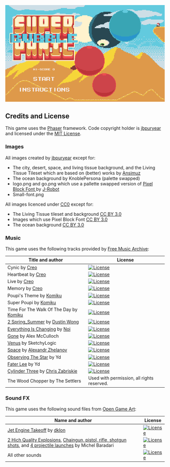 ![Screenshot](screen.png "Super Bubble Panic")

## Credits and License

This game uses the [Phaser](http://phaser.io) framework.
Code copyright holder is [jbpuryear](https://github.com/jbpuryear) and licensed under the [MIT License](https://opensource.org/licenses/MIT).

### Images

All images created by [jbpuryear](https://github.com/jbpuryear) except for:
* The city, desert, space, and living tissue background, and the Living Tissue Tileset which are based on (better) works by [Ansimuz](http://ansimuz.com)
* The ocean background by KnoblePersona (palette swapped)
* logo.png and go.png which use a pallette swapped version of [Pixel Block Font ](https://opengameart.org/content/pixel-block-font) by [J-Robot](https://j-robotson.tumblr.com/)
* Small-font.png

All images licenced under [CC0](https://creativecommons.org/publicdomain/zero/1.0/) except for:
* The Living Tissue tileset and background [CC BY 3.0](http://creativecommons.org/licenses/by/3.0/)
* Images which use Pixel Block Font [CC BY 3.0](http://creativecommons.org/licenses/by/3.0/)
* The ocean background [CC BY 3.0](http://creativecommons.org/licenses/by/3.0/)

### Music

This game uses the following tracks provided by [Free Music Archive](http://freemusicarchive.org):

| Title and author | License |
|------------------|---------|
| Cynic by [Creo](http://creo-music.com) | [![License](https://opengameart.org/sites/default/files/license_images/cc-by.png)](http://creativecommons.org/licenses/by/3.0/)
| Heartbeat by [Creo](http://creo-music.com) | [![License](https://opengameart.org/sites/default/files/license_images/cc-by.png)](http://creativecommons.org/licenses/by/3.0/)
| Live by [Creo](http://creo-music.com) | [![License](https://opengameart.org/sites/default/files/license_images/cc-by.png)](http://creativecommons.org/licenses/by/3.0/)
| Memory by [Creo](http://creo-music.com) | [![License](http://i.creativecommons.org/l/by-nc/4.0/88x31.png)](http://creativecommons.org/licenses/by-nc/4.0/)
| Poupi's Theme by [Komiku](http://freemusicarchive.org/music/Komiku/) | [![License](https://licensebuttons.net/l/zero/1.0/88x31.png)](https://creativecommons.org/publicdomain/zero/1.0/)
| Super Poupi by [Komiku](http://freemusicarchive.org/music/Komiku/) | [![License](https://licensebuttons.net/l/zero/1.0/88x31.png)](https://creativecommons.org/publicdomain/zero/1.0/)
| Time For The Walk Of The Day by [Komiku](http://freemusicarchive.org/music/Komiku/) | [![License](https://licensebuttons.net/l/zero/1.0/88x31.png)](https://creativecommons.org/publicdomain/zero/1.0/)
| [2 Spring\_Summer](http://freemusicarchive.org/music/Dustin_Wong/Seasons/2_Spring_Summer) by [Dustin Wong](http://freemusicarchive.org/music/Dustin_Wong/) | [![License](http://i.creativecommons.org/l/by-nc-sa/3.0/us/88x31.png)](http://creativecommons.org/licenses/by-nc-sa/3.0/us/)
| [Everything Is Changing](https://soundcloud.com/noi/noi-everything-is-changing) by [Noi](https://soundcloud.com/noi/) | [![License](https://opengameart.org/sites/default/files/license_images/cc-by.png)](http://creativecommons.org/licenses/by/3.0/)
| [Gone](https://opengameart.org/content/gone) by Alex McCulloch | [![License](https://licensebuttons.net/l/zero/1.0/88x31.png)](https://creativecommons.org/publicdomain/zero/1.0/)
| [Venus](https://opengameart.org/content/nes-shooter-music-5-tracks-3-jingles) by SketchyLogic | [![License](https://licensebuttons.net/l/zero/1.0/88x31.png)](https://creativecommons.org/publicdomain/zero/1.0/)
| [Space](https://opengameart.org/content/space-1) by [Alexandr Zhelanov](https://soundcloud.com/alexandr-zhelanov) | [![License](https://opengameart.org/sites/default/files/license_images/cc-by.png)](http://creativecommons.org/licenses/by/3.0/)
| [Observing The Star](https://opengameart.org/content/another-space-background-track) by Yd | [![License](https://licensebuttons.net/l/zero/1.0/88x31.png)](https://creativecommons.org/publicdomain/zero/1.0/)
| [Fater Lee](https://opengameart.org/content/another-space-background-track) by Yd | [![License](https://licensebuttons.net/l/zero/1.0/88x31.png)](https://creativecommons.org/publicdomain/zero/1.0/)
| [Cylinder Three](http://freemusicarchive.org/music/Chris_Zabriskie/2014010103336111/Chris_Zabriskie_-_Cylinders_-_03_-_Cylinder_Three) by [Chris Zabriskie](http://chriszabriskie.com/) | [![License](http://i.creativecommons.org/l/by/4.0/88x31.png)](http://creativecommons.org/licenses/by/4.0/)
| The Wood Chopper by The Settlers | Used with permission, all rights reserved.

### Sound FX

This game uses the following sound files from [Open Game Art](https://opengameart.org/):

| Name and author | License |
|-----------------|---------|
| [Jet Engine Takeoff](https://opengameart.org/content/jet-engine-takeoff) by [dklon](https://opengameart.org/users/dklon) | [![License](https://opengameart.org/sites/default/files/license_images/cc-by.png)](http://creativecommons.org/licenses/by/3.0/) |
| [2 Hich Quality Explosions](https://opengameart.org/content/2-high-quality-explosions), [Chaingun, pistol, rifle, shotgun shots](https://opengameart.org/content/chaingun-pistol-rifle-shotgun-shots), and [4 projectile launches](https://opengameart.org/content/4-projectile-launches) by Michel Baradari | [![License](https://opengameart.org/sites/default/files/license_images/cc-by.png)](http://creativecommons.org/licenses/by/3.0/) |
| All other sounds | [![License](https://opengameart.org/sites/default/files/license_images/cc0.png)](http://creativecommons.org/publicdomain/zero/1.0/) |
